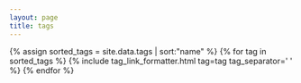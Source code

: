 ```yaml
---
layout: page
title: tags
---
```

{% assign sorted_tags = site.data.tags | sort:"name" %} {% for tag in sorted_tags %} {% include tag_link_formatter.html tag=tag tag_separator='
' %} {% endfor %}

